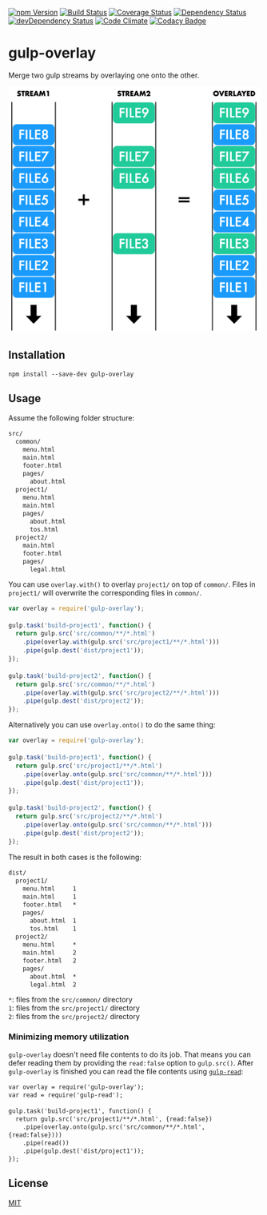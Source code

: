 [![npm Version](https://img.shields.io/npm/v/gulp-overlay.svg)](https://www.npmjs.com/package/gulp-overlay)
[![Build Status](https://travis-ci.org/svenschoenung/gulp-overlay.svg?branch=master)](https://travis-ci.org/svenschoenung/gulp-overlay)
[![Coverage Status](https://coveralls.io/repos/github/svenschoenung/gulp-overlay/badge.svg?branch=master)](https://coveralls.io/github/svenschoenung/gulp-overlay?branch=master)
[![Dependency Status](https://david-dm.org/svenschoenung/gulp-overlay.svg)](https://david-dm.org/svenschoenung/gulp-overlay)
[![devDependency Status](https://david-dm.org/svenschoenung/gulp-overlay/dev-status.svg)](https://david-dm.org/svenschoenung/gulp-overlay#info=devDependencies)
[![Code Climate](https://codeclimate.com/github/svenschoenung/gulp-overlay/badges/gpa.svg)](https://codeclimate.com/github/svenschoenung/gulp-overlay)
[![Codacy Badge](https://api.codacy.com/project/badge/Grade/8e9503cff73646f3abe1b7d557d357e1)](https://www.codacy.com/app/svenschoenung/gulp-overlay)

# gulp-overlay

Merge two gulp streams by overlaying one onto the other.

![](overlay.png)

## Installation

    npm install --save-dev gulp-overlay

## Usage

Assume the following folder structure:

    src/
      common/
        menu.html
        main.html
        footer.html
        pages/
          about.html
      project1/
        menu.html
        main.html
        pages/
          about.html
          tos.html
      project2/
        main.html
        footer.html
        pages/
          legal.html

You can use `overlay.with()` to overlay `project1/` on top of `common/`. Files in `project1/` will overwrite the corresponding files in `common/`.

```javascript
var overlay = require('gulp-overlay');

gulp.task('build-project1', function() {
  return gulp.src('src/common/**/*.html')
    .pipe(overlay.with(gulp.src('src/project1/**/*.html')))
    .pipe(gulp.dest('dist/project1'));
});

gulp.task('build-project2', function() {
  return gulp.src('src/common/**/*.html')
    .pipe(overlay.with(gulp.src('src/project2/**/*.html')))
    .pipe(gulp.dest('dist/project2'));
});
```

Alternatively you can use `overlay.onto()` to do the same thing:

```javascript
var overlay = require('gulp-overlay');

gulp.task('build-project1', function() {
  return gulp.src('src/project1/**/*.html')
    .pipe(overlay.onto(gulp.src('src/common/**/*.html')))
    .pipe(gulp.dest('dist/project1'));
});

gulp.task('build-project2', function() {
  return gulp.src('src/project2/**/*.html')
    .pipe(overlay.onto(gulp.src('src/common/**/*.html')))
    .pipe(gulp.dest('dist/project2'));
});
```
The result in both cases is the following:

    dist/
      project1/
        menu.html     1
        main.html     1
        footer.html   *
        pages/
          about.html  1
          tos.html    1
      project2/
        menu.html     *
        main.html     2
        footer.html   2
        pages/
          about.html  *
          legal.html  2
          
          
`*`: files from the `src/common/` directory  
`1`: files from the `src/project1/` directory  
`2`: files from the `src/project2/` directory

### Minimizing memory utilization

`gulp-overlay` doesn't need file contents to do its job. That means you can defer reading them by providing the `read:false` option to `gulp.src()`. After `gulp-overlay` is finished you can read the file contents using [`gulp-read`](http://github.com/svenschoenung/gulp-read):

    var overlay = require('gulp-overlay');
    var read = require('gulp-read');
  
    gulp.task('build-project1', function() {
      return gulp.src('src/project1/**/*.html', {read:false})
        .pipe(overlay.onto(gulp.src('src/common/**/*.html', {read:false})))
        .pipe(read())
        .pipe(gulp.dest('dist/project1'));
    });

## License

[MIT](LICENSE)
